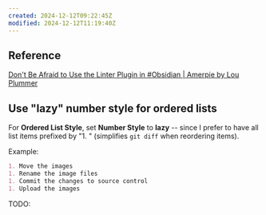 ```yaml
---
created: 2024-12-12T09:22:45Z
modified: 2024-12-12T11:19:40Z
---
```


## Reference

[Don't Be Afraid to Use the Linter Plugin in #Obsidian | Amerpie by Lou Plummer](https://amerpie.lol/2024/06/05/dont-be-afraid.html)

## Use "lazy" number style for ordered lists

For **Ordered List Style**, set **Number Style** to **lazy** -- since I prefer to have all list items prefixed by "1. " (simplifies `git diff` when reordering items).

Example:

```markdown
1. Move the images
1. Rename the image files
1. Commit the changes to source control
1. Upload the images
```

TODO:
